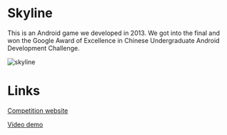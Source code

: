 # Skyline

This is an Android game we developed in 2013. We got into the final and won the Google Award of Excellence in Chinese Undergraduate Android Development Challenge. 

![skyline](https://github.com/Ethanlm/Skyline/tree/master/img/Skyline.png)

# Links
[Competition website](http://www.google.cn/university/androidchallenge/2013/index.html)

[Video demo](https://www.youtube.com/watch?v=NgCPRy1-j3A&feature=youtu.be)



